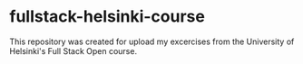 # fullstack-helsinki-course
This repository was created for upload my excercises from the University of Helsinki's Full Stack Open course.
